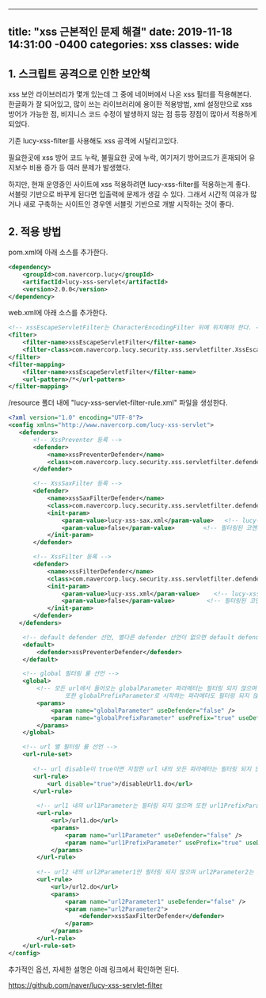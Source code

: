 
---
title: "xss 근본적인 문제 해결"
date: 2019-11-18 14:31:00 -0400
categories: xss
classes: wide
---

## 1. 스크립트 공격으로 인한 보안책

xss 보안 라이브러리가 몇개 있는데 그 중에 네이버에서 나온 xss 필터를 적용해본다. 한글화가 잘 되어있고, 많이 쓰는 라이브러리에 용이한 적용방법, xml 설정만으로 xss 방어가 가능한 점, 비지니스 코드 수정이 발생하지 않는 점 등등 장점이 많아서 적용하게 되었다.

기존 lucy-xss-filter를 사용해도 xss 공격에 시달리고있다.

필요한곳에 xss 방어 코드 누락, 불필요한 곳에 누락, 여기저기 방어코드가 혼재되어 유지보수 비용 증가 등 여러 문제가 발생했다.

하지만, 현재 운영중인 사이트에 xss 적용하려면 lucy-xss-filter를 적용하는게 좋다. 서블릿 기반으로 바꾸게 된다면 입출력에 문제가 생길 수 있다. 그래서 시간적 여유가 많거나 새로 구축하는 사이트인 경우엔 서블릿 기반으로 개발 시작하는 것이 좋다.

## 2. 적용 방법

pom.xml에 아래 소스를 추가한다.

```xml
<dependency>
	<groupId>com.navercorp.lucy</groupId>
	<artifactId>lucy-xss-servlet</artifactId>
	<version>2.0.0</version>
</dependency>
```

web.xml에 아래 소스를 추가한다.

```xml
<!-- xssEscapeServletFilter는 CharacterEncodingFilter 뒤에 위치해야 한다. -->
<filter>
	<filter-name>xssEscapeServletFilter</filter-name>
	<filter-class>com.navercorp.lucy.security.xss.servletfilter.XssEscapeServletFilter</filter-class>
</filter>
<filter-mapping>
    <filter-name>xssEscapeServletFilter</filter-name>
    <url-pattern>/*</url-pattern>
</filter-mapping>
```

/resource 폴더 내에 "lucy-xss-servlet-filter-rule.xml" 파일을 생성한다.

```xml
<?xml version="1.0" encoding="UTF-8"?>
<config xmlns="http://www.navercorp.com/lucy-xss-servlet">
   <defenders>
       <!-- XssPreventer 등록 -->
       <defender>
           <name>xssPreventerDefender</name>
           <class>com.navercorp.lucy.security.xss.servletfilter.defender.XssPreventerDefender</class>
       </defender>

       <!-- XssSaxFilter 등록 -->
       <defender>
           <name>xssSaxFilterDefender</name>
           <class>com.navercorp.lucy.security.xss.servletfilter.defender.XssSaxFilterDefender</class>
           <init-param>
               <param-value>lucy-xss-sax.xml</param-value>   <!-- lucy-xss-filter의 sax용 설정파일 -->
               <param-value>false</param-value>        <!-- 필터링된 코멘트를 남길지 여부, 성능 효율상 false 추천 -->
           </init-param>
       </defender>

       <!-- XssFilter 등록 -->
       <defender>
           <name>xssFilterDefender</name>
           <class>com.navercorp.lucy.security.xss.servletfilter.defender.XssFilterDefender</class>
           <init-param>
               <param-value>lucy-xss.xml</param-value>    <!-- lucy-xss-filter의 dom용 설정파일 -->
               <param-value>false</param-value>         <!-- 필터링된 코멘트를 남길지 여부, 성능 효율상 false 추천 -->
           </init-param>
       </defender>
   </defenders>

    <!-- default defender 선언, 별다른 defender 선언이 없으면 default defender를 사용해 필터링 한다. -->
    <default>
        <defender>xssPreventerDefender</defender>
    </default>

    <!-- global 필터링 룰 선언 -->
    <global>
        <!-- 모든 url에서 들어오는 globalParameter 파라메터는 필터링 되지 않으며 
                또한 globalPrefixParameter로 시작하는 파라메터도 필터링 되지 않는다. -->
        <params>
            <param name="globalParameter" useDefender="false" />
            <param name="globalPrefixParameter" usePrefix="true" useDefender="false" />
        </params>
    </global>

    <!-- url 별 필터링 룰 선언 -->
    <url-rule-set>
       
       <!-- url disable이 true이면 지정한 url 내의 모든 파라메터는 필터링 되지 않는다. -->
       <url-rule>
           <url disable="true">/disableUrl1.do</url>
       </url-rule>
       
        <!-- url1 내의 url1Parameter는 필터링 되지 않으며 또한 url1PrefixParameter로 시작하는 파라메터도 필터링 되지 않는다. -->
        <url-rule>
            <url>/url1.do</url>
            <params>
                <param name="url1Parameter" useDefender="false" />
                <param name="url1PrefixParameter" usePrefix="true" useDefender="false" />
            </params>
        </url-rule>
        
        <!-- url2 내의 url2Parameter1만 필터링 되지 않으며 url2Parameter2는 xssSaxFilterDefender를 사용해 필터링 한다.  -->
        <url-rule>
            <url>/url2.do</url>
            <params>
                <param name="url2Parameter1" useDefender="false" />
                <param name="url2Parameter2">
                    <defender>xssSaxFilterDefender</defender>
                </param>
            </params>
        </url-rule>
    </url-rule-set>
</config>
```

추가적인 옵션, 자세한 설명은 아래 링크에서 확인하면 된다.

https://github.com/naver/lucy-xss-servlet-filter
